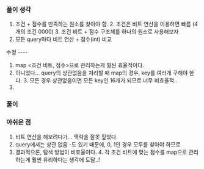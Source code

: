
### 풀이 생각
1. 조건 + 점수를 만족하는 원소를 찾아야 함.
   2. 조건은 비트 연산을 이용하면 빠름 (4개의 조건 0000)
   3. 조건 비트 + 점수 구조체를 하나의 원소로 사용해보자
4. 모든 query마다 비트 연산 + 점수(int) 비교

수정 ----
1. map <조건 비트, 점수>으로 관리하는게 훨씬 효율적이다.
2. 아니었다... query의 상관없음을 처리할 때 map의 경우, key를 여러개 구해야 한다.
   3. 모든 경우 상관없음이면 모든 key인 16개가 되므로 너무 비효율적..
4. 

### 풀이

### 아쉬운 점
1. 비트 연산을 해보려다가... 맥락을 잘못 짚었다.
2. query에서는 상관 없음 -도 있기 때문에, 0, 1인 경우 모두를 찾아야 하므로
3. 결과적으론, 탐색 방법이 비효율이다.
   4. 각 조건 비트에 맞는 점수를 map으로 관리하는게 훨씬 유리하다는 생각에 도달..!